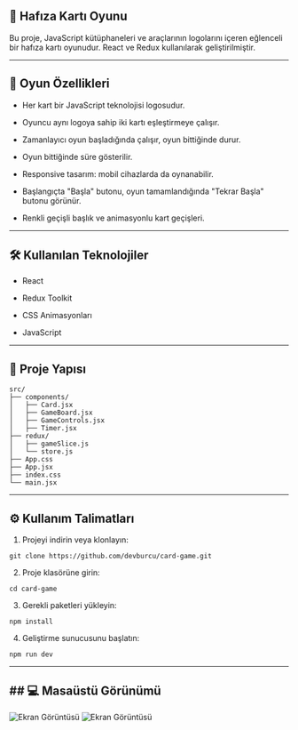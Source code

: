 ## 🧠 Hafıza Kartı Oyunu
Bu proje, JavaScript kütüphaneleri ve araçlarının logolarını içeren eğlenceli bir hafıza kartı oyunudur. React ve Redux kullanılarak geliştirilmiştir.

---

## 🧩 Oyun Özellikleri
- Her kart bir JavaScript teknolojisi logosudur.

- Oyuncu aynı logoya sahip iki kartı eşleştirmeye çalışır.

- Zamanlayıcı oyun başladığında çalışır, oyun bittiğinde durur.

- Oyun bittiğinde süre gösterilir.

- Responsive tasarım: mobil cihazlarda da oynanabilir.

- Başlangıçta "Başla" butonu, oyun tamamlandığında "Tekrar Başla" butonu görünür.

- Renkli geçişli başlık ve animasyonlu kart geçişleri.

---

## 🛠️ Kullanılan Teknolojiler
- React

- Redux Toolkit

- CSS Animasyonları

- JavaScript

---

## 📁 Proje Yapısı

```
src/
├── components/
│   ├── Card.jsx
│   ├── GameBoard.jsx
│   ├── GameControls.jsx
│   ├── Timer.jsx
├── redux/
│   ├── gameSlice.js
│   └── store.js
├── App.css
├── App.jsx
├── index.css
└── main.jsx
````

---

## ⚙️ Kullanım Talimatları

1. Projeyi indirin veya klonlayın:

```
git clone https://github.com/devburcu/card-game.git
```

2. Proje klasörüne girin:
```
cd card-game
```

3. Gerekli paketleri yükleyin:
```
npm install
```

4. Geliştirme sunucusunu başlatın:
```
npm run dev
```

---

## ## 💻 Masaüstü Görünümü

![Ekran Görüntüsü](./src/assets/StartScreen.png)
![Ekran Görüntüsü](./src/assets/CardScreen.png)